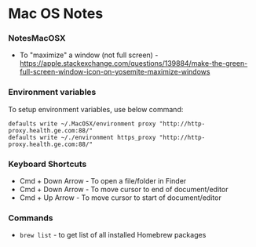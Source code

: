 # Mac OS Notes

### NotesMacOSX
* To "maximize" a window (not full screen) - 
https://apple.stackexchange.com/questions/139884/make-the-green-full-screen-window-icon-on-yosemite-maximize-windows

### Environment variables
To setup environment variables, use below command:
```
defaults write ~/.MacOSX/environment proxy "http://http-proxy.health.ge.com:88/"
defaults write ~/./environment https_proxy "http://http-proxy.health.ge.com:88/"
```

### Keyboard Shortcuts
* Cmd + Down Arrow - To open a file/folder in Finder
* Cmd + Down Arrow - To move cursor to end of document/editor
* Cmd + Up Arrow - To move cursor to start of document/editor

### Commands
* ```brew list``` - to get list of all installed Homebrew packages
